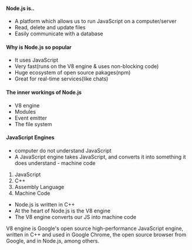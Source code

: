 #### Node.js is..
- A platform which allows us to run JavaScript on a computer/server
- Read, delete and update files
- Easily communicate with a database

#### Why is Node.js so popular
- It uses JavaScript
- Very fast(runs on the V8 engine & uses non-blocking code)
- Huge ecosystem of open source pakages(npm)
- Great for real-time services(like chats)

#### The inner workings of Node.js
- V8 engine
- Modules
- Event emitter
- The file system

#### JavaScript Engines

- computer do not understand JavaScript
- A JavaScript engine takes JavaScript, and converts it into something it does understand - machine code

1. JavaScript
2. C++
3. Assembly Language
4. Machine Code

- Node.js is written in C++
- At the heart of Node.js is the V8 engine
- The V8 engine converts our JS into machine code

V8 engine is Google's open source high-performance JavaScript engine, written in C++ and used in Google Chrome, the open source browser from Google, and in Node.js, among others.
